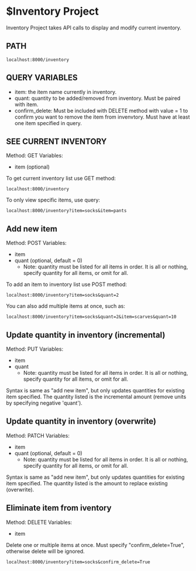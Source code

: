 $Inventory Project
========

Inventory Project takes API calls to display and modify current inventory.

PATH
--------

    localhost:8000/inventory

QUERY VARIABLES
--------

- item: the item name currently in inventory.
- quant: quantity to be added/removed from inventory. Must be paired with item.
- confirm_delete: Must be included with DELETE method with value = 1 to confirm you want to remove the item from invenvtory. Must have at least one item specified in query.

SEE CURRENT INVENTORY
--------

Method: GET
Variables:
- item (optional)

To get current inventory list use GET method:

    localhost:8000/inventory

To only view specific items, use query:

    localhost:8000/inventory?item=socks&item=pants

Add new item
--------

Method: POST
Variables:
- item
- quant (optional, default = 0)
    - Note: quantity must be listed for all items in order. It is all or nothing, specify quantity for all items, or omit for all.

To add an item to inventory list use POST method:

    localhost:8000/inventory?item=socks&quant=2

You can also add multiple items at once, such as:

    localhost:8000/inventory?item=socks&quant=2&item=scarves&quant=10



Update quantity in inventory (incremental)
------------

Method: PUT
Variables:
- item
- quant
    - Note: quantity must be listed for all items in order. It is all or nothing, specify quantity for all items, or omit for all.

Syntax is same as "add new item", but only updates quantities for existing item specified. The quantity listed is the incremental amount (remove units by specifying negative 'quant').

Update quantity in inventory (overwrite)
------------

Method: PATCH
Variables:
- item
- quant (optional, default = 0)
    - Note: quantity must be listed for all items in order. It is all or nothing, specify quantity for all items, or omit for all.

Syntax is same as "add new item", but only updates quantities for existing item specified. The quantity listed is the amount to replace existing (overwrite).

Eliminate item from iventory
------------

Method: DELETE
Variables:
- item

Delete one or multiple items at once. Must specify "confirm_delete=True", otherwise delete will be ignored.

    localhost:8000/inventory?item=socks&confirm_delete=True
